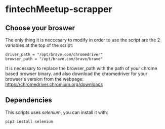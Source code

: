 # fintechMeetup-scrapper

## Choose your broswer

The only thing it is neccesary to modify in order to use the script are the 2 variables at the top of the script:
```
driver_path = "/opt/brave.com/chromedriver"
browser_path = "/opt/brave.com/brave/brave"
```
It is necessary to replace the browser_path with the path of your chrome based browser binary.
and also download the chromedriver for your browser's version from the webpage: https://chromedriver.chromium.org/downloads

## Dependencies

This scripts uses *selenium*, you can install it with:
```
pip3 install selenium
```
